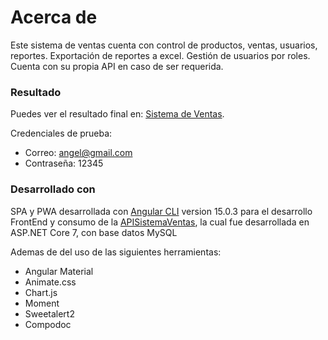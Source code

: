 # Acerca de

Este sistema de ventas cuenta con control de productos, ventas, usuarios, reportes. Exportación de reportes a excel. Gestión de usuarios por roles. Cuenta con su propia API en caso de ser requerida.

### Resultado

Puedes ver el resultado final en: [Sistema de Ventas](https://sistema-venta-lasi.netlify.app).

Credenciales de prueba:

- Correo: angel@gmail.com
- Contraseña: 12345

### Desarrollado con

SPA y PWA desarrollada con [Angular CLI](https://github.com/angular/angular-cli) version 15.0.3 para el desarrollo FrontEnd y consumo de la [APISistemaVentas](https://sistemaventaslasi.somee.com/swagger/index.html), la cual fue desarrollada en ASP.NET Core 7, con base datos MySQL

Ademas de del uso de las siguientes herramientas:

- Angular Material 
- Animate.css
- Chart.js
- Moment
- Sweetalert2
- Compodoc
